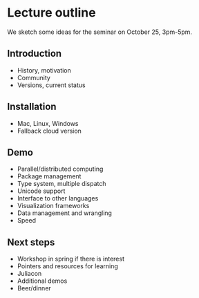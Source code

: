 # Lecture outline

We sketch some ideas for the seminar on October 25, 3pm-5pm.

## Introduction

- History, motivation
- Community
- Versions, current status

## Installation

- Mac, Linux, Windows
- Fallback cloud version

## Demo

- Parallel/distributed computing
- Package management
- Type system, multiple dispatch
- Unicode support
- Interface to other languages
- Visualization frameworks
- Data management and wrangling
- Speed

## Next steps

- Workshop in spring if there is interest
- Pointers and resources for learning
- Juliacon
- Additional demos
- Beer/dinner
